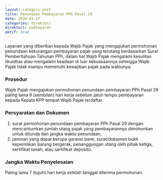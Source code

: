 ```yaml
---
layout: category-post
title: Penundaan Pembayaran PPh Pasal 29
date: 2020-03-27
categories: direktori
direktori: pembayaran
aktif: true
---
```

Layanan yang diberikan kepada Wajib Pajak yang mengajukan permohonan penundaan kekurangan pembayaran pajak yang terutang berdasarkan Surat Pemberitahuan Tahunan PPh, dalam hal Wajib Pajak mengalami kesulitan likuiditas atau mengalami keadaan di luar kekuasaannya sehingga Wajib Pajak tidak mampu memenuhi kewajiban pajak pada waktunya.

### Prosedur
Wajib Pajak mengajukan permohonan penundaan pembayaran PPh Pasal 29 paling lama 9 (sembilan) hari kerja sebelum jatuh tempo pembayaran kepada Kepala KPP tempat Wajib Pajak terdaftar.

### Persyaratan dan Dokumen
1. surat permohonan penundaan pembayaran PPh Pasal 29 dengan mencantumkan jumlah utang pajak yang pembayarannya dimohonkan untuk ditunda dan jangka waktu penundaan;
2. jaminan yang dapat berupa garansi bank, surat/dokumen bukti kepemilikan barang bergerak, penanggungan utang oleh pihak ketiga, sertifikat tanah, atau sertifikat deposito.

### Jangka Waktu Penyelesaian
Paling lama 7 (tujuh) hari kerja setelah tanggal diterima permohonan.